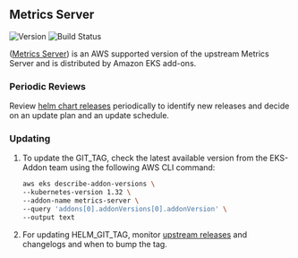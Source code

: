 ## **Metrics Server**
![Version](https://img.shields.io/badge/version-v0.7.2-blue)
![Build Status](https://codebuild.us-west-2.amazonaws.com/badges?uuid=eyJlbmNyeXB0ZWREYXRhIjoiSEFNYVlKSURxN25YRGpuWURwWmZOS05vbkl6YTdHTzNHTFJpdzdHZGJUL001ZlNqS1JhblM0QTl2VytuUzNRQ09WazJwRHVUZnp0dVRCb3dLTUVxb2w4PSIsIml2UGFyYW1ldGVyU3BlYyI6IkJIOGVvTFk2bWVVcnhUTkoiLCJtYXRlcmlhbFNldFNlcmlhbCI6MX0%3D&branch=main)

([Metrics Server](https://github.com/kubernetes-sigs/metrics-server)) is an AWS supported version of the upstream Metrics Server and is distributed by Amazon EKS add-ons.

### Periodic Reviews
Review [helm chart releases](https://github.com/kubernetes-sigs/metrics-server/releases) periodically to identify new releases and decide on an update plan and an update schedule.

### Updating

1.  To update the GIT_TAG, check the latest available version from the EKS-Addon team using the following AWS CLI command:
    ```bash
    aws eks describe-addon-versions \
    --kubernetes-version 1.32 \
    --addon-name metrics-server \
    --query 'addons[0].addonVersions[0].addonVersion' \
    --output text
    ```
2. For updating HELM_GIT_TAG, monitor [upstream releases](https://github.com/kubernetes-sigs/metrics-server/releases) and changelogs and when to bump the tag.
